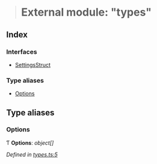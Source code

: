 > # External module: "types"

## Index

### Interfaces

* [SettingsStruct](../interfaces/_types_.settingsstruct.md)

### Type aliases

* [Options](_types_.md#options)

## Type aliases

###  Options

Ƭ **Options**: *object[]*

*Defined in [types.ts:5](https://github.com/polkadot-js/ui/blob/939fb73/packages/ui-settings/src/types.ts#L5)*